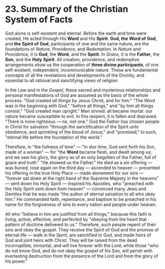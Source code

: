 # 23. Summary of the Christian System of Facts

God alone is self-existent and eternal. Before the earth and time were created, He acted through His **Word** and His **Spirit**. **God, the** **Word of** **God**, and **the** **Spirit of** **God**, participants of one and the same nature, are the foundations of *Nature, Providence,* and *Redemption.* In *Nature* and *Providence,* it is **God**, the **Word**, and the **Spirit**. In *Grace,* it is the **Father**, the **Son**, and the **Holy** **Spirit**. All creation, providence, and redemptive arrangements show us the cooperation of **three divine participants**, of one self-existent, independent, incommunicable nature. These are fundamental concepts of all the revelations and developments of the Divinity, and essential to all rational and sanctifying views of religion.

In the *Law* and in the *Gospel*, these sacred and mysterious relationships and personal manifestations of God are assumed as the basis of the whole process. "God created *all things* by Jesus Christ, and for him." "The Word was in the beginning with God," "before all things," and "by him all things consist." "God created man upright." Man sinned: all became mortal: our nature became susceptible to evil. In this respect, it is fallen and depraved. "There is none righteous — no, not one." God the Father has chosen people in Christ for salvation "through the sanctification of the Spirit unto obedience, and sprinkling of the blood of Jesus;" and "promised," to such, "eternal life before the foundation of the world."

Therefore, in "the fullness of time" — "in *due* time, God sent forth his Son, made of a woman" — for "the **Word** became flesh, and dwelt among us; and we saw his glory, the glory as of an only begotten of the Father, full of grace and truth." "He showed us the Father." He died as a sin offering — was buried, rose again on the third day — ascended to heaven — presented his offering in the true Holy Place — made atonement for our sins — "forever sat down at the right hand of the Supreme Majesty in the heavens" — sent down his Holy Spirit — inspired his Apostles, who "preached with the Holy Spirit sent down from heaven" — convinced many Jews and Gentiles that he was made "the author of eternal salvation to all who obey him." He commanded faith, repentance, and baptism to be preached in his name for the forgiveness of sins to every nation and people under heaven.

All who "believe in him are justified from all things;" because this faith is living, active, effective, and perfected by "obeying from the heart that pattern of doctrine delivered to us." Therefore, such people repent of their sins and obey the gospel. They receive the Spirit of God and the promise of eternal life — walk in the Spirit, are sanctified to God, and made heirs of God and joint heirs with Christ. They will be raised from the dead incorruptible, immortal, and will live forever with the Lord; while those "who do not know God, and do not obey the gospel of his Son, will perish with everlasting destruction from the presence of the Lord and from the glory of his power."
